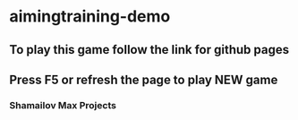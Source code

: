 # aimingtraining-demo

## To play this game follow the link for github pages
## Press F5 or refresh the page to play NEW game

### Shamailov Max Projects
